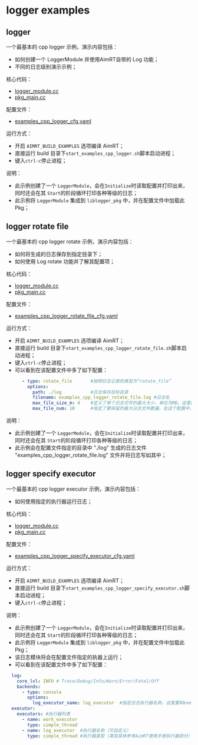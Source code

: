 # logger examples


## logger

一个最基本的 cpp logger 示例，演示内容包括：
- 如何创建一个 LoggerModule 并使用AimRT自带的 Log 功能；
- 不同的日志级别演示示例；


核心代码：
- [logger_module.cc](./module/logger_module/logger_module.cc)
- [pkg_main.cc](./pkg/logger_pkg/pkg_main.cc)


配置文件：
- [examples_cpp_logger_cfg.yaml](./install/linux/bin/cfg/examples_cpp_logger_cfg.yaml)


运行方式：
- 开启 `AIMRT_BUILD_EXAMPLES` 选项编译 AimRT；
- 直接运行 build 目录下`start_examples_cpp_logger.sh`脚本启动进程；
- 键入`ctrl-c`停止进程；


说明：
- 此示例创建了一个 `LoggerModule`，会在`Initialize`时读取配置并打印出来，同时还会在其 `Start`的阶段循环打印各种等级的日志；
- 此示例将 `LoggerModule` 集成到 `liblogger_pkg` 中，并在配置文件中加载此 Pkg；

  
## logger rotate file

一个最基本的 cpp logger rotate  示例，演示内容包括：
- 如何将生成的日志保存到指定目录下；
-  如何使用 Log rotate 功能并了解其配置项；

核心代码：
- [logger_module.cc](./module/logger_module/logger_module.cc)
- [pkg_main.cc](./pkg/logger_pkg/pkg_main.cc)


配置文件：
- [examples_cpp_logger_rotate_file_cfg.yaml](./install/linux/bin/cfg/examples_cpp_logger_rotate_file_cfg.yaml)


运行方式：
- 开启 `AIMRT_BUILD_EXAMPLES` 选项编译 AimRT；
- 直接运行 build 目录下`start_examples_cpp_logger_rotate_file.sh`脚本启动进程；
- 键入`ctrl-c`停止进程；
- 可以看到在该配置文件中多了如下配置：
```yaml
      - type: rotate_file       #指明日志记录的类型为“rotate_file”
        options:
          path: ./log           #日志保存目标目录
          filename: examples_cpp_logger_rotate_file.log #日志名
          max_file_size_m: 4    #定义了单个日志文件的最大大小，单位为MB。这里指定为4MB，意味着当日志文件达到或超过这个大小时，就会触发轮替
          max_file_num: 10      #指定了要保留的最大日志文件数量。在这个配置中，最多会保留10个日志文件，包括当前正在使用的那个文件。
```

说明：
- 此示例创建了一个 `LoggerModule`，会在`Initialize`时读取配置并打印出来，同时还会在其 `Start`的阶段循环打印各种等级的日志；
- 此示例会在配置文件指定的目录中 "./log" 生成的日志文件 "examples_cpp_logger_rotate_file.log" 文件并将日志写如其中；


## logger specify executor

一个最基本的 cpp logger executor  示例，演示内容包括：
- 如何使用指定的执行器运行日志；

核心代码：
- [logger_module.cc](./module/logger_module/logger_module.cc)
- [pkg_main.cc](./pkg/logger_pkg/pkg_main.cc)


配置文件：
- [examples_cpp_logger_specify_executor_cfg.yaml](./install/linux/bin/cfg/examples_cpp_logger_specify_executor_cfg.yaml)


运行方式：
- 开启 `AIMRT_BUILD_EXAMPLES` 选项编译 AimRT；
- 直接运行 build 目录下`start_examples_cpp_logger_specify_executor.sh`脚本启动进程；
- 键入`ctrl-c`停止进程；


说明：
- 此示例创建了一个 `LoggerModule`，会在`Initialize`时读取配置并打印出来，同时还会在其 `Start`的阶段循环打印各种等级的日志；
- 此示例将 `LoggerModule` 集成到 `liblogger_pkg` 中，并在配置文件中加载此 Pkg；
- 该日志模块将会在配置文件指定的执器上运行；
- 可以看到在该配置文件中多了如下配置：
```yaml
  log:
    core_lvl: INFO # Trace/Debug/Info/Warn/Error/Fatal/Off
    backends:
      - type: console
        options:
          log_executor_name: log_executor  #指定日志执行器名称，这里要和executors中列举的执行器列表匹配
  executor:
    executors: #执行器列表
      - name: work_executor
        type: simple_thread
      - name: log_executor  #执行器名称（可自定义）
        type: simple_thread #执行器类型（类型具体参考AimRT使用手册执行器部分）
```

